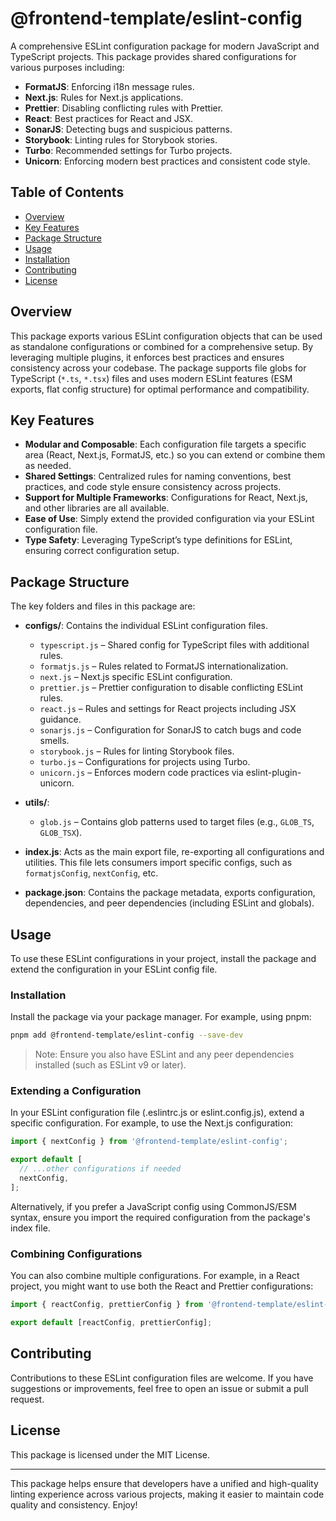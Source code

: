 # @frontend-template/eslint-config

A comprehensive ESLint configuration package for modern JavaScript and TypeScript projects. This package provides shared configurations for various purposes including:

- **FormatJS**: Enforcing i18n message rules.
- **Next.js**: Rules for Next.js applications.
- **Prettier**: Disabling conflicting rules with Prettier.
- **React**: Best practices for React and JSX.
- **SonarJS**: Detecting bugs and suspicious patterns.
- **Storybook**: Linting rules for Storybook stories.
- **Turbo**: Recommended settings for Turbo projects.
- **Unicorn**: Enforcing modern best practices and consistent code style.

## Table of Contents

- [Overview](#overview)
- [Key Features](#key-features)
- [Package Structure](#package-structure)
- [Usage](#usage)
- [Installation](#installation)
- [Contributing](#contributing)
- [License](#license)

## Overview

This package exports various ESLint configuration objects that can be used as standalone configurations or combined for a comprehensive setup. By leveraging multiple plugins, it enforces best practices and ensures consistency across your codebase. The package supports file globs for TypeScript (`*.ts`, `*.tsx`) files and uses modern ESLint features (ESM exports, flat config structure) for optimal performance and compatibility.

## Key Features

- **Modular and Composable**: Each configuration file targets a specific area (React, Next.js, FormatJS, etc.) so you can extend or combine them as needed.
- **Shared Settings**: Centralized rules for naming conventions, best practices, and code style ensure consistency across projects.
- **Support for Multiple Frameworks**: Configurations for React, Next.js, and other libraries are all available.
- **Ease of Use**: Simply extend the provided configuration via your ESLint configuration file.
- **Type Safety**: Leveraging TypeScript’s type definitions for ESLint, ensuring correct configuration setup.

## Package Structure

The key folders and files in this package are:

- **configs/**: Contains the individual ESLint configuration files.
  - `typescript.js` – Shared config for TypeScript files with additional rules.
  - `formatjs.js` – Rules related to FormatJS internationalization.
  - `next.js` – Next.js specific ESLint configuration.
  - `prettier.js` – Prettier configuration to disable conflicting ESLint rules.
  - `react.js` – Rules and settings for React projects including JSX guidance.
  - `sonarjs.js` – Configuration for SonarJS to catch bugs and code smells.
  - `storybook.js` – Rules for linting Storybook files.
  - `turbo.js` – Configurations for projects using Turbo.
  - `unicorn.js` – Enforces modern code practices via eslint-plugin-unicorn.
- **utils/**:

  - `glob.js` – Contains glob patterns used to target files (e.g., `GLOB_TS`, `GLOB_TSX`).

- **index.js**: Acts as the main export file, re-exporting all configurations and utilities. This file lets consumers import specific configs, such as `formatjsConfig`, `nextConfig`, etc.

- **package.json**: Contains the package metadata, exports configuration, dependencies, and peer dependencies (including ESLint and globals).

## Usage

To use these ESLint configurations in your project, install the package and extend the configuration in your ESLint config file.

### Installation

Install the package via your package manager. For example, using pnpm:

```bash
pnpm add @frontend-template/eslint-config --save-dev
```

> Note: Ensure you also have ESLint and any peer dependencies installed (such as ESLint v9 or later).

### Extending a Configuration

In your ESLint configuration file (.eslintrc.js or eslint.config.js), extend a specific configuration. For example, to use the Next.js configuration:

```javascript
import { nextConfig } from '@frontend-template/eslint-config';

export default [
  // ...other configurations if needed
  nextConfig,
];
```

Alternatively, if you prefer a JavaScript config using CommonJS/ESM syntax, ensure you import the required configuration from the package's index file.

### Combining Configurations

You can also combine multiple configurations. For example, in a React project, you might want to use both the React and Prettier configurations:

```javascript
import { reactConfig, prettierConfig } from '@frontend-template/eslint-config';

export default [reactConfig, prettierConfig];
```

## Contributing

Contributions to these ESLint configuration files are welcome. If you have suggestions or improvements, feel free to open an issue or submit a pull request.

## License

This package is licensed under the MIT License.

---

This package helps ensure that developers have a unified and high-quality linting experience across various projects, making it easier to maintain code quality and consistency. Enjoy!
